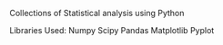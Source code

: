 Collections of Statistical analysis using Python

Libraries Used:
Numpy
Scipy
Pandas
Matplotlib
Pyplot
